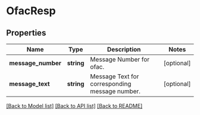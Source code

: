 # OfacResp

## Properties
Name | Type | Description | Notes
------------ | ------------- | ------------- | -------------
**message_number** | **string** | Message Number for ofac. | [optional] 
**message_text** | **string** | Message Text for corresponding message number. | [optional] 

[[Back to Model list]](../README.md#documentation-for-models) [[Back to API list]](../README.md#documentation-for-api-endpoints) [[Back to README]](../README.md)


